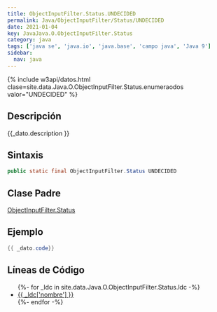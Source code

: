 ```yaml
---
title: ObjectInputFilter.Status.UNDECIDED
permalink: Java/ObjectInputFilter/Status/UNDECIDED
date: 2021-01-04
key: JavaJava.O.ObjectInputFilter.Status
category: java
tags: ['java se', 'java.io', 'java.base', 'campo java', 'Java 9']
sidebar: 
  nav: java
---
```


{% include w3api/datos.html clase=site.data.Java.O.ObjectInputFilter.Status.enumeraodos valor="UNDECIDED" %}

## Descripción
{{_dato.description }}

## Sintaxis
~~~java
public static final ObjectInputFilter.Status UNDECIDED
~~~

## Clase Padre
[ObjectInputFilter.Status](/Java/ObjectInputFilter/Status/)

## Ejemplo
~~~java
{{ _dato.code}}
~~~

## Líneas de Código
<ul>
{%- for _ldc in site.data.Java.O.ObjectInputFilter.Status.ldc -%}
   <li>
       <a href="{{_ldc['url'] }}">{{ _ldc['nombre'] }}</a>
   </li>
{%- endfor -%}
</ul>
